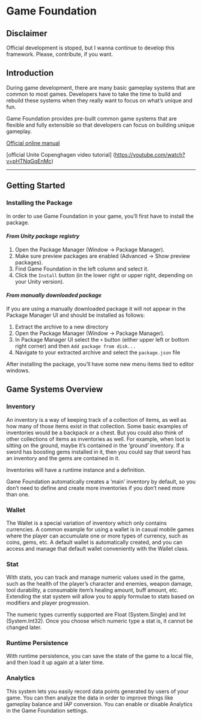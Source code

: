 # Game Foundation

## Disclaimer

Official development is stoped, but I wanna continue to develop this framework. Please, contribute, if you want.

## Introduction

During game development, there are many basic gameplay systems that are common to most games. Developers have to take the time to build and rebuild these systems when they really want to focus on what’s unique and fun.

Game Foundation provides pre-built common game systems that are flexible and fully extensible so that developers can focus on building unique gameplay.

[Official online manual](https://docs.unity3d.com/Packages/com.unity.game.foundation@0.1/manual/index.html) 

[official Unite Copenghagen video tutorial] (https://youtube.com/watch?v=pHTNqGqEnMc) 
<hr />

## Getting Started

### Installing the Package

In order to use Game Foundation in your game, you’ll first have to install the package.

#### *From Unity package registry*

1. Open the Package Manager (Window → Package Manager).
1. Make sure preview packages are enabled (Advanced → Show preview packages).
1. Find Game Foundation in the left column and select it.
1. Click the `Install` button (in the lower right or upper right, depending on your Unity version).

#### *From manually downloaded package*

If you are using a manually downloaded package it will not appear in the Package Manager UI and should be installed as follows:

1. Extract the archive to a new directory
1. Open the Package Manager (Window → Package Manager).
1. In Package Manager UI select the `+` button (either upper left or bottom right corner) and then `Add package from disk...`
1. Navigate to your extracted archive and select the `package.json` file

After installing the package, you’ll have some new menu items tied to editor windows.

## Game Systems Overview

### Inventory

An inventory is a way of keeping track of a collection of items, as well as how many of those items exist in that collection. Some basic examples of inventories would be a backpack or a chest. But you could also think of other collections of items as inventories as well. For example, when loot is sitting on the ground, maybe it’s contained in the ‘ground’ inventory. If a sword has boosting gems installed in it, then you could say that sword has an inventory and the gems are contained in it.

Inventories will have a runtime instance and a definition.

Game Foundation automatically creates a ‘main’ inventory by default, so you don’t need to define and create more inventories if you don’t need more than one.

### Wallet

The Wallet is a special variation of inventory which only contains currencies. A common example for using a wallet is in casual mobile games where the player can accumulate one or more types of currency, such as coins, gems, etc. A default wallet is automatically created, and you can access and manage that default wallet conveniently with the Wallet class.

### Stat

With stats, you can track and manage numeric values used in the game, such as the health of the player’s character and enemies, weapon damage, tool durability, a consumable item’s healing amount, buff amount, etc. Extending the stat system will allow you to apply formulae to stats based on modifiers and player progression.

The numeric types currently supported are Float (System.Single) and Int (System.Int32). Once you choose which numeric type a stat is, it cannot be changed later.

### Runtime Persistence

With runtime persistence, you can save the state of the game to a local file, and then load it up again at a later time.

### Analytics

This system lets you easily record data points generated by users of your game. You can then analyze the data in order to improve things like gameplay balance and IAP conversion. You can enable or disable Analytics in the Game Foundation settings.
